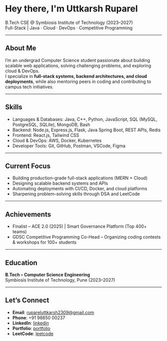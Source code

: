 # Hey there, I'm Uttkarsh Ruparel  

B.Tech CSE @ Symbiosis Institute of Technology (2023–2027)  
Full-Stack | Java · Cloud · DevOps · Competitive Programming  

---

## About Me  

I’m an undergrad Computer Science student passionate about building scalable web applications, solving challenging problems, and exploring cloud & DevOps.  
I specialize in **full-stack systems, backend architectures, and cloud deployments**, while also mentoring peers in coding and contributing to campus tech initiatives.  

---

## Skills  

- Languages & Databases: Java, C++, Python, JavaScript, SQL (MySQL, PostgreSQL, SQLite), MongoDB, Bash  
- Backend: Node.js, Express.js, Flask, Java Spring Boot, REST APIs, Redis
- Frontend: React.js, Tailwind CSS
- Cloud & DevOps: AWS, Docker, Kubernetes
- Developer Tools: Git, GitHub, Postman, VSCode, Figma

---

## Current Focus  

- Building production-grade full-stack applications (MERN + Cloud)
- Designing scalable backend systems and APIs
- Automating deployments with CI/CD, Docker, and cloud platforms
- Sharpening problem-solving skills through DSA and LeetCode

---

## Achievements  

- Finalist – ACE 2.0 (2025) | Smart Governance Platform (Top 400+ teams)  
- GDSC Competitive Programming Co-Head – Organizing coding contests & workshops for 100+ students

---

## Education  

**B.Tech – Computer Science Engineering**  
Symbiosis Institute of Technology, Pune (2023–2027)

---

## Let’s Connect  

- **Email**: [rupareluttkarsh2309@gmail.com](mailto:rupareluttkarsh2309@gmail.com)  
- **Phone**: +91 98850 00237  
- **LinkedIn**: [linkedin](https://www.linkedin.com/in/uttkarsh-ruparel/)  
- **Portfolio**: [portfolio](https://uttkarsh-ruparel.vercel.app/)
- **LeetCode**: [leetcode](https://leetcode.com/u/Uttkarsh09_/)  
